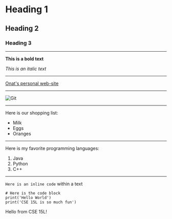 # Heading 1 
## Heading 2
### Heading 3 

---

**This is a bold text** 

*This is an italic text*

---

[Onat's personal web-site](https://acsweb.ucsd.edu/~ogungor/)

---

![Git](https://git-scm.com/images/logos/downloads/Git-Icon-1788C.png)

---

Here is our shopping list:
* Milk
* Eggs
* Oranges

---

Here is my favorite programming languages:
1. Java
2. Python
3. C++

---

`Here is an inline code` within a text

```
# Here is the code block 
print('Hello World')
print('CSE 15L is so much fun')
```

Hello from CSE 15L! 
